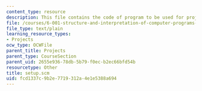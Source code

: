 ```yaml
---
content_type: resource
description: This file contains the code of program to be used for project 4.
file: /courses/6-001-structure-and-interpretation-of-computer-programs-spring-2005/fcd1337c9b2e7719312a4e1e5388a694_setup.scm
file_type: text/plain
learning_resource_types:
- Projects
ocw_type: OCWFile
parent_title: Projects
parent_type: CourseSection
parent_uid: 2655e936-78db-5b79-f0ec-b2ec66bfd54b
resourcetype: Other
title: setup.scm
uid: fcd1337c-9b2e-7719-312a-4e1e5388a694
---
```

